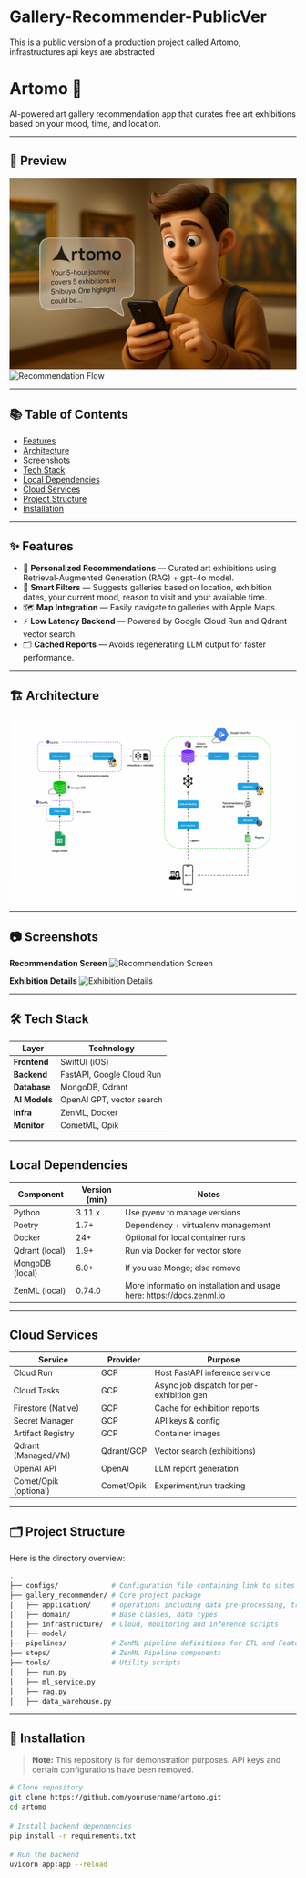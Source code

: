 # Gallery-Recommender-PublicVer
This is a public version of a production project called Artomo, infrastructures api keys are abstracted

# Artomo 🎨
AI-powered art gallery recommendation app that curates free art exhibitions based on your mood, time, and location.

---

## 📸 Preview
![Artomo Screenshot](github-media/artomo_article_image.png)
![Recommendation Flow](github-media/artomo-walkthrough.gif)

---

## 📚 Table of Contents
- [Features](#-features)
- [Architecture](#-architecture)
- [Screenshots](#-screenshots)
- [Tech Stack](#-tech-stack)
- [Local Dependencies](#-local-dependencies)
- [Cloud Services](#-cloud-services)
- [Project Structure](#-project-structure)
- [Installation](#-installation)

---

## ✨ Features
- 🎯 **Personalized Recommendations** — Curated art exhibitions using Retrieval-Augmented Generation (RAG) + gpt-4o model.
- 📍 **Smart Filters** — Suggests galleries based on location, exhibition dates, your current mood, reason to visit and your available time.
- 🗺️ **Map Integration** — Easily navigate to galleries with Apple Maps.
- ⚡ **Low Latency Backend** — Powered by Google Cloud Run and Qdrant vector search.
- 🗂️ **Cached Reports** — Avoids regenerating LLM output for faster performance.

---

## 🏗 Architecture
![Architecture Diagram](github-media/artomo_architecture.gif)

---

## 📷 Screenshots

**Recommendation Screen**
![Recommendation Screen](docs/images/recommendation.png)

**Exhibition Details**
![Exhibition Details](docs/images/details.png)

---

## 🛠 Tech Stack
| Layer        | Technology |
|--------------|------------|
| **Frontend** | SwiftUI (iOS) |
| **Backend**  | FastAPI, Google Cloud Run |
| **Database** | MongoDB, Qdrant |
| **AI Models**| OpenAI GPT,  vector search |
| **Infra**    | ZenML, Docker |
| **Monitor**  | CometML, Opik |

---

## Local Dependencies

| Component        | Version (min) | Notes                               |
|------------------|---------------|-------------------------------------|
| Python           | 3.11.x        | Use pyenv to manage versions        |
| Poetry           | 1.7+          | Dependency + virtualenv management  |
| Docker           | 24+           | Optional for local container runs   |
| Qdrant (local)   | 1.9+          | Run via Docker for vector store     |
| MongoDB (local)  | 6.0+          | If you use Mongo; else remove       |
| ZenML (local)    | 0.74.0        | More informatio on installation and usage here: https://docs.zenml.io |
---

## Cloud Services

| Service              | Provider  | Purpose                                   |
|----------------------|-----------|-------------------------------------------|
| Cloud Run            | GCP       | Host FastAPI inference service            |
| Cloud Tasks          | GCP       | Async job dispatch for per-exhibition gen |
| Firestore (Native)   | GCP       | Cache for exhibition reports              |
| Secret Manager       | GCP       | API keys & config                         |
| Artifact Registry    | GCP       | Container images                          |
| Qdrant (Managed/VM)  | Qdrant/GCP| Vector search (exhibitions)               |
| OpenAI API           | OpenAI    | LLM report generation                     |
| Comet/Opik (optional)| Comet/Opik| Experiment/run tracking                   |

---

## 🗂️ Project Structure

Here is the directory overview:

```bash
.
├── configs/             # Configuration file containing link to sites to be crawled
├── gallery_recommender/ # Core project package
│   ├── application/     # operations including data pre-processing, transformations and RAG logic
│   ├── domain/          # Base classes, data types 
│   ├── infrastructure/  # Cloud, monitoring and inference scripts
│   ├── model/         
├── pipelines/           # ZenML pipeline definitions for ETL and Feature Engineering
├── steps/               # ZenML Pipeline components
├── tools/               # Utility scripts
│   ├── run.py
│   ├── ml_service.py
│   ├── rag.py
│   ├── data_warehouse.py
```

---

## 🚀 Installation
> **Note:** This repository is for demonstration purposes. API keys and certain configurations have been removed.

```bash
# Clone repository
git clone https://github.com/yourusername/artomo.git
cd artomo

# Install backend dependencies
pip install -r requirements.txt

# Run the backend
uvicorn app:app --reload